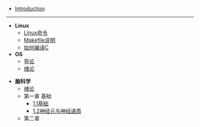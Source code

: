 * [Introduction](README.md)
---

* **Linux**
  * [Linux命令](post/OS/Linux命令.md)
  * [Makefile说明](post/OS/Makefile.md)
  * [如何编译C](post/OS/compile.md)
* **OS**
  * [导论](post/OS/操作系统：设计与实现.md)
  * [绪论](post/OS/绪论.md)

+ **脑科学**
     + [绪论](post/BrainScience/绪论.md)
     + 第一章 基础
        +  [1.1基础](post/BrainScience/1.md)
       +  [1.2神经元与神经递质](post/BrainScience/2.md)
     + 第二章
